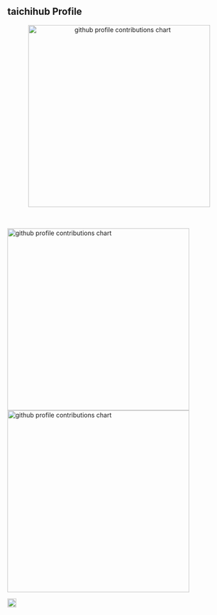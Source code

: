 ## taichihub Profile

<p align="center" >
	<picture>
	  <source media="(prefers-color-scheme: dark)" srcset="profile-3d-contrib/profile-night-rainbow.svg" width="410" />
	  <source media="(prefers-color-scheme: light)" srcset="profile-3d-contrib/profile-season-animate.svg" width="410" />
	  <img alt="github profile contributions chart" src="https://raw.githubusercontent.com/username/username/output-3d-contrib/day.svg" />
	</picture>
</p>　

<p align="left">
  <picture>
    <source media="(prefers-color-scheme: dark)" srcset="output/metrics.base.svg" width="410" />
	  <source media="(prefers-color-scheme: light)" srcset="output/metrics.base.svg" width="410" />
	  <img alt="github profile contributions chart" src="https://raw.githubusercontent.com/username/username/output-3d-contrib/day.svg" />
  </picture>
  <picture>
   	<source media="(prefers-color-scheme: dark)" srcset="output/details.svg" width="410" />
	  <source media="(prefers-color-scheme: light)" srcset="output/details.svg" width="410" />
	  <img alt="github profile contributions chart" src="https://raw.githubusercontent.com/username/username/output-3d-contrib/day.svg" />
  </picture>
</p>

<p align="left">
  <a href="https://github.com/taichihub">
    <img height="20" src="https://komarev.com/ghpvc/?username=taichihub&color=yellow&style=for-the-badge" />
  </a>
</p>